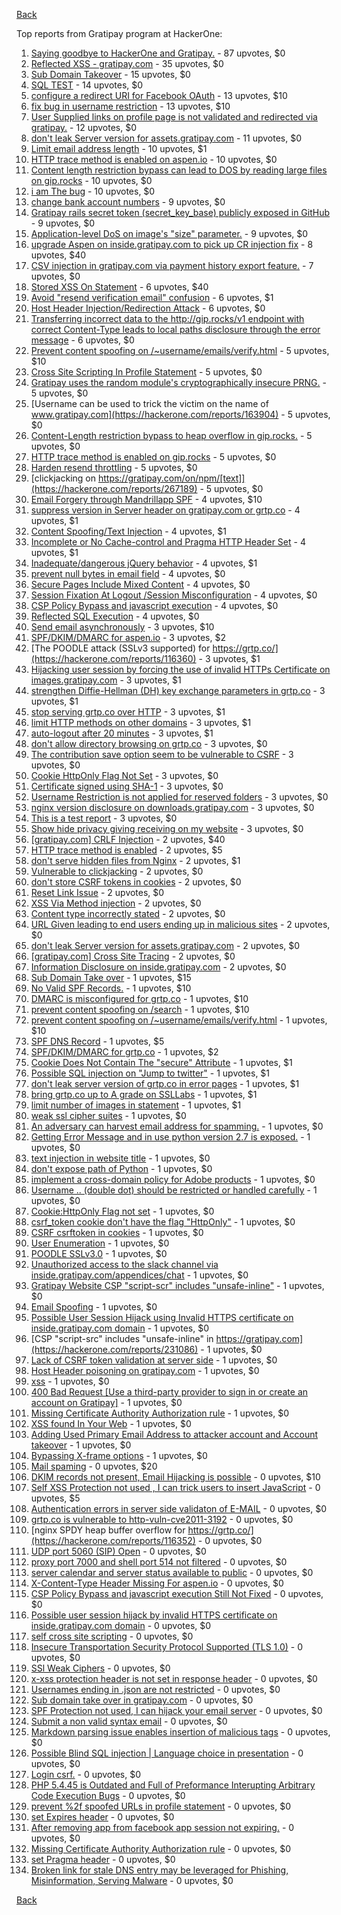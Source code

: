 [Back](../README.md)

Top reports from Gratipay program at HackerOne:

1. [Saying goodbye to HackerOne and Gratipay.](https://hackerone.com/reports/286728) - 87 upvotes, $0
2. [Reflected XSS - gratipay.com](https://hackerone.com/reports/262852) - 35 upvotes, $0
3. [Sub Domain Takeover](https://hackerone.com/reports/221133) - 15 upvotes, $0
4. [SQL TEST](https://hackerone.com/reports/248037) - 14 upvotes, $0
5. [configure a redirect URI for Facebook OAuth](https://hackerone.com/reports/140432) - 13 upvotes, $10
6. [fix bug in username restriction](https://hackerone.com/reports/128121) - 13 upvotes, $10
7. [User Supplied links on profile page is not validated and redirected via gratipay.](https://hackerone.com/reports/151831) - 12 upvotes, $0
8. [don't leak Server version for assets.gratipay.com](https://hackerone.com/reports/149710) - 11 upvotes, $0
9. [Limit email address length](https://hackerone.com/reports/127995) - 10 upvotes, $1
10. [HTTP trace method is enabled on aspen.io](https://hackerone.com/reports/203409) - 10 upvotes, $0
11. [Content length restriction bypass can lead to DOS by reading large files on gip.rocks](https://hackerone.com/reports/203388) - 10 upvotes, $0
12. [i am The bug](https://hackerone.com/reports/284807) - 10 upvotes, $0
13. [change bank account numbers](https://hackerone.com/reports/90805) - 9 upvotes, $0
14. [Gratipay rails secret token (secret_key_base) publicly exposed in GitHub](https://hackerone.com/reports/262620) - 9 upvotes, $0
15. [Application-level DoS on image's "size" parameter.](https://hackerone.com/reports/247700) - 9 upvotes, $0
16. [upgrade Aspen on inside.gratipay.com to pick up CR injection fix](https://hackerone.com/reports/143139) - 8 upvotes, $40
17. [CSV injection in gratipay.com via payment history export feature.](https://hackerone.com/reports/219323) - 7 upvotes, $0
18. [Stored XSS On Statement](https://hackerone.com/reports/84740) - 6 upvotes, $40
19. [Avoid "resend verification email" confusion](https://hackerone.com/reports/156542) - 6 upvotes, $1
20. [Host Header Injection/Redirection Attack](https://hackerone.com/reports/157465) - 6 upvotes, $0
21. [Transferring incorrect data to the http://gip.rocks/v1 endpoint with correct Content-Type leads to local paths disclosure through the error message](https://hackerone.com/reports/219601) - 6 upvotes, $0
22. [Prevent content spoofing on /~username/emails/verify.html](https://hackerone.com/reports/117187) - 5 upvotes, $10
23. [Cross Site Scripting In Profile Statement](https://hackerone.com/reports/162120) - 5 upvotes, $0
24. [Gratipay uses the random module's cryptographically insecure PRNG.](https://hackerone.com/reports/190373) - 5 upvotes, $0
25. [Username can be used to trick the victim on the name of www.gratipay.com](https://hackerone.com/reports/163904) - 5 upvotes, $0
26. [Content-Length restriction bypass to heap overflow in gip.rocks.](https://hackerone.com/reports/214449) - 5 upvotes, $0
27. [HTTP trace method is enabled on gip.rocks](https://hackerone.com/reports/203384) - 5 upvotes, $0
28. [Harden resend throttling](https://hackerone.com/reports/108645) - 5 upvotes, $0
29. [clickjacking on https://gratipay.com/on/npm/[text]](https://hackerone.com/reports/267189) - 5 upvotes, $0
30. [Email Forgery through Mandrillapp SPF](https://hackerone.com/reports/117097) - 4 upvotes, $10
31. [suppress version in Server header on gratipay.com or grtp.co](https://hackerone.com/reports/123742) - 4 upvotes, $1
32. [Content Spoofing/Text Injection](https://hackerone.com/reports/154921) - 4 upvotes, $1
33. [Incomplete or No Cache-control and Pragma HTTP Header Set](https://hackerone.com/reports/185833) - 4 upvotes, $1
34. [Inadequate/dangerous jQuery behavior](https://hackerone.com/reports/211149) - 4 upvotes, $1
35. [prevent null bytes in email field](https://hackerone.com/reports/150917) - 4 upvotes, $0
36. [Secure Pages Include Mixed Content](https://hackerone.com/reports/185835) - 4 upvotes, $0
37. [Session Fixation At Logout /Session Misconfiguration](https://hackerone.com/reports/193556) - 4 upvotes, $0
38. [CSP Policy Bypass and javascript execution](https://hackerone.com/reports/241192) - 4 upvotes, $0
39. [Reflected SQL Execution](https://hackerone.com/reports/284811) - 4 upvotes, $0
40. [Send email asynchronously](https://hackerone.com/reports/128856) - 3 upvotes, $10
41. [SPF/DKIM/DMARC for aspen.io](https://hackerone.com/reports/117159) - 3 upvotes, $2
42. [The POODLE attack (SSLv3 supported) for https://grtp.co/](https://hackerone.com/reports/116360) - 3 upvotes, $1
43. [Hijacking user session by forcing the use of invalid HTTPs Certificate on images.gratipay.com](https://hackerone.com/reports/124976) - 3 upvotes, $1
44. [strengthen Diffie-Hellman (DH) key exchange parameters in grtp.co](https://hackerone.com/reports/117458) - 3 upvotes, $1
45. [stop serving grtp.co over HTTP](https://hackerone.com/reports/117330) - 3 upvotes, $1
46. [limit HTTP methods on other domains](https://hackerone.com/reports/117142) - 3 upvotes, $1
47. [auto-logout after 20 minutes](https://hackerone.com/reports/123897) - 3 upvotes, $1
48. [don't allow directory browsing on grtp.co](https://hackerone.com/reports/151295) - 3 upvotes, $0
49. [The contribution save option seem to be vulnerable to CSRF](https://hackerone.com/reports/151827) - 3 upvotes, $0
50. [Cookie HttpOnly Flag Not Set](https://hackerone.com/reports/190194) - 3 upvotes, $0
51. [Certificate signed using SHA-1](https://hackerone.com/reports/190015) - 3 upvotes, $0
52. [Username Restriction is not applied for reserved folders](https://hackerone.com/reports/163949) - 3 upvotes, $0
53. [nginx version disclosure on downloads.gratipay.com](https://hackerone.com/reports/157507) - 3 upvotes, $0
54. [This is a test report](https://hackerone.com/reports/151165) - 3 upvotes, $0
55. [Show hide privacy giving receiving on my website](https://hackerone.com/reports/262088) - 3 upvotes, $0
56. [[gratipay.com] CRLF Injection](https://hackerone.com/reports/79552) - 2 upvotes, $40
57. [HTTP trace method is enabled](https://hackerone.com/reports/109054) - 2 upvotes, $5
58. [don't serve hidden files from Nginx](https://hackerone.com/reports/120026) - 2 upvotes, $1
59. [Vulnerable to clickjacking](https://hackerone.com/reports/123782) - 2 upvotes, $0
60. [don't store CSRF tokens in cookies](https://hackerone.com/reports/140377) - 2 upvotes, $0
61. [Reset Link Issue](https://hackerone.com/reports/161918) - 2 upvotes, $0
62. [XSS Via Method injection](https://hackerone.com/reports/161621) - 2 upvotes, $0
63. [Content type incorrectly stated](https://hackerone.com/reports/190964) - 2 upvotes, $0
64. [URL Given leading to end users ending up in malicious sites](https://hackerone.com/reports/209821) - 2 upvotes, $0
65. [don't leak Server version for assets.gratipay.com](https://hackerone.com/reports/151302) - 2 upvotes, $0
66. [[gratipay.com] Cross Site Tracing](https://hackerone.com/reports/152834) - 2 upvotes, $0
67. [Information Disclosure on inside.gratipay.com](https://hackerone.com/reports/267213) - 2 upvotes, $0
68. [Sub Domain Take over](https://hackerone.com/reports/111078) - 1 upvotes, $15
69. [No Valid SPF Records.](https://hackerone.com/reports/116973) - 1 upvotes, $10
70. [DMARC is misconfigured for grtp.co](https://hackerone.com/reports/117325) - 1 upvotes, $10
71. [prevent content spoofing on /search](https://hackerone.com/reports/115284) - 1 upvotes, $10
72. [prevent content spoofing on /~username/emails/verify.html](https://hackerone.com/reports/126010) - 1 upvotes, $10
73. [SPF DNS Record](https://hackerone.com/reports/115275) - 1 upvotes, $5
74. [SPF/DKIM/DMARC for grtp.co](https://hackerone.com/reports/117149) - 1 upvotes, $2
75. [Cookie Does Not Contain The "secure" Attribute](https://hackerone.com/reports/123849) - 1 upvotes, $1
76. [Possible SQL injection on "Jump to twitter"](https://hackerone.com/reports/81701) - 1 upvotes, $1
77. [don't leak server version of grtp.co in error pages](https://hackerone.com/reports/136720) - 1 upvotes, $1
78. [bring grtp.co up to A grade on SSLLabs](https://hackerone.com/reports/131065) - 1 upvotes, $1
79. [limit number of images in statement](https://hackerone.com/reports/117739) - 1 upvotes, $1
80. [weak ssl cipher suites](https://hackerone.com/reports/76303) - 1 upvotes, $0
81. [An adversary can harvest email address for spamming.](https://hackerone.com/reports/128035) - 1 upvotes, $0
82. [Getting Error Message and in use python version 2.7 is exposed.](https://hackerone.com/reports/128041) - 1 upvotes, $0
83. [text injection in website title](https://hackerone.com/reports/128764) - 1 upvotes, $0
84. [don't expose path of Python](https://hackerone.com/reports/138659) - 1 upvotes, $0
85. [implement a cross-domain policy for Adobe products](https://hackerone.com/reports/90778) - 1 upvotes, $0
86. [Username .. (double dot) should be restricted or handled carefully](https://hackerone.com/reports/152477) - 1 upvotes, $0
87. [Cookie:HttpOnly Flag not set](https://hackerone.com/reports/157563) - 1 upvotes, $0
88. [csrf_token cookie don't have the flag "HttpOnly"](https://hackerone.com/reports/123900) - 1 upvotes, $0
89. [CSRF csrftoken in cookies](https://hackerone.com/reports/174228) - 1 upvotes, $0
90. [User Enumeration](https://hackerone.com/reports/192986) - 1 upvotes, $0
91. [POODLE SSLv3.0](https://hackerone.com/reports/219499) - 1 upvotes, $0
92. [Unauthorized access to the slack channel via inside.gratipay.com/appendices/chat](https://hackerone.com/reports/226648) - 1 upvotes, $0
93. [Gratipay Website CSP "script-scr" includes "unsafe-inline"](https://hackerone.com/reports/231510) - 1 upvotes, $0
94. [Email Spoofing](https://hackerone.com/reports/240987) - 1 upvotes, $0
95. [Possible User Session Hijack using Invalid HTTPS certificate on inside.gratipay.com domain](https://hackerone.com/reports/242622) - 1 upvotes, $0
96. [CSP "script-src" includes "unsafe-inline" in https://gratipay.com](https://hackerone.com/reports/231086) - 1 upvotes, $0
97. [Lack of CSRF token validation at server side](https://hackerone.com/reports/163815) - 1 upvotes, $0
98. [Host Header poisoning on gratipay.com](https://hackerone.com/reports/158482) - 1 upvotes, $0
99. [xss](https://hackerone.com/reports/262005) - 1 upvotes, $0
100. [400 Bad Request [Use a third-party provider to sign in or create an account on Gratipay]](https://hackerone.com/reports/267212) - 1 upvotes, $0
101. [Missing Certificate Authority Authorization rule](https://hackerone.com/reports/261706) - 1 upvotes, $0
102. [XSS found In Your Web](https://hackerone.com/reports/164922) - 1 upvotes, $0
103. [Adding Used Primary Email Address to attacker account and Account takeover](https://hackerone.com/reports/273647) - 1 upvotes, $0
104. [Bypassing X-frame options](https://hackerone.com/reports/283951) - 1 upvotes, $0
105. [Mail spaming](https://hackerone.com/reports/87531) - 0 upvotes, $20
106. [DKIM records not present, Email Hijacking is possible](https://hackerone.com/reports/84287) - 0 upvotes, $10
107. [Self XSS Protection not used , I can trick users to insert JavaScript](https://hackerone.com/reports/76307) - 0 upvotes, $5
108. [Authentication errors in server side validaton of E-MAIL](https://hackerone.com/reports/80883) - 0 upvotes, $0
109. [grtp.co is vulnerable to http-vuln-cve2011-3192](https://hackerone.com/reports/112687) - 0 upvotes, $0
110. [nginx SPDY heap buffer overflow for https://grtp.co/](https://hackerone.com/reports/116352) - 0 upvotes, $0
111. [UDP port 5060 (SIP) Open](https://hackerone.com/reports/116774) - 0 upvotes, $0
112. [proxy port 7000 and shell port 514 not filtered](https://hackerone.com/reports/116618) - 0 upvotes, $0
113. [server calendar and server status available to public](https://hackerone.com/reports/116621) - 0 upvotes, $0
114. [X-Content-Type Header Missing For aspen.io](https://hackerone.com/reports/118033) - 0 upvotes, $0
115. [CSP Policy Bypass and javascript execution Still Not Fixed](https://hackerone.com/reports/241341) - 0 upvotes, $0
116. [Possible user session hijack by invalid HTTPS certificate on inside.gratipay.com domain](https://hackerone.com/reports/241892) - 0 upvotes, $0
117. [self cross site scripting](https://hackerone.com/reports/245762) - 0 upvotes, $0
118. [Insecure Transportation Security Protocol Supported (TLS 1.0)](https://hackerone.com/reports/163812) - 0 upvotes, $0
119. [SSl Weak Ciphers](https://hackerone.com/reports/244070) - 0 upvotes, $0
120. [x-xss protection header is not set in response header](https://hackerone.com/reports/162336) - 0 upvotes, $0
121. [Usernames ending in .json are not restricted](https://hackerone.com/reports/161935) - 0 upvotes, $0
122. [Sub domain take over in gratipay.com](https://hackerone.com/reports/257331) - 0 upvotes, $0
123. [SPF Protection not used, I can hijack your email server](https://hackerone.com/reports/93157) - 0 upvotes, $0
124. [Submit a non valid syntax email](https://hackerone.com/reports/131053) - 0 upvotes, $0
125. [Markdown parsing issue enables insertion of malicious tags](https://hackerone.com/reports/116512) - 0 upvotes, $0
126. [Possible Blind SQL injection | Language choice in presentation](https://hackerone.com/reports/131047) - 0 upvotes, $0
127. [Login csrf.](https://hackerone.com/reports/117195) - 0 upvotes, $0
128. [PHP 5.4.45 is Outdated and Full of Preformance Interupting Arbitrary Code Execution Bugs](https://hackerone.com/reports/131452) - 0 upvotes, $0
129. [prevent %2f spoofed URLs in profile statement](https://hackerone.com/reports/128910) - 0 upvotes, $0
130. [set Expires header](https://hackerone.com/reports/145207) - 0 upvotes, $0
131. [After removing app from facebook app session not expiring.](https://hackerone.com/reports/129209) - 0 upvotes, $0
132. [Missing Certificate Authority Authorization rule](https://hackerone.com/reports/260928) - 0 upvotes, $0
133. [set Pragma header](https://hackerone.com/reports/145206) - 0 upvotes, $0
134. [Broken link for stale DNS entry may be leveraged for Phishing, Misinformation, Serving Malware](https://hackerone.com/reports/279351) - 0 upvotes, $0


[Back](../README.md)